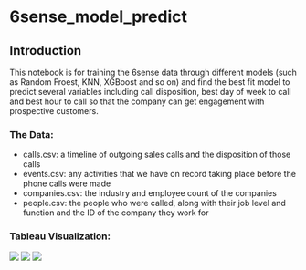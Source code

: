 # 6sense_model_predict

## Introduction
This notebook is for training the 6sense data through different models (such as Random Froest, KNN, XGBoost and so on) and find the best fit model to predict several variables including call disposition, best day of week to call and best hour to call so that the company can get engagement with prospective customers.

### The Data:
<ul>
<li>calls.csv: a timeline of outgoing sales calls and the disposition of those calls</li>
<li>events.csv: any activities that we have on record taking place before the phone calls were made</li>
<li>companies.csv: the industry and employee count of the companies</li>
<li>people.csv: the people who were called, along with their job level and function and the ID of the company they work for</li>
</ul>

### Tableau Visualization:
<img src="https://github.com/YingluDeng/6sense_model_predict/blob/main/Tableau/Screen%20Shot%202563-10-19%20at%209.45.03%20PM.png" />
<img src="https://github.com/YingluDeng/6sense_model_predict/blob/main/Tableau/Screen%20Shot%202563-10-19%20at%209.51.28%20PM.png" />
<img src="https://github.com/YingluDeng/6sense_model_predict/blob/main/Tableau/Screen%20Shot%202563-10-19%20at%209.59.38%20PM.png" />
